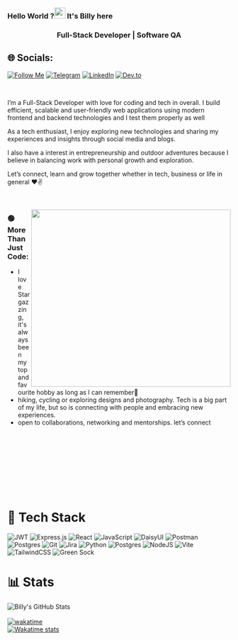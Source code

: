 ### Hello World ?<img src="https://raw.githubusercontent.com/MartinHeinz/MartinHeinz/master/wave.gif" width="25px"> It's Billy here

<h3 align="center">Full-Stack Developer | Software QA</h3>

## 🌐 Socials:

[![Follow Me](https://img.shields.io/badge/Follow%20Me-1DA1F2?logo=x&logoColor=white&style=for-the-badge)](https://x.com/viper_droid)
[![Telegram](https://img.shields.io/badge/Telegram-26A5E4?logo=telegram&logoColor=white&style=for-the-badge)](https://t.me/viperdroided)
[![LinkedIn](https://img.shields.io/badge/LinkedIn-0077B5?logo=linkedin&logoColor=white&style=for-the-badge)](https://www.linkedin.com/in/billyyator//)
[![Dev.to](https://img.shields.io/badge/Dev.to-FFDD57?logo=devdotto&logoColor=black&style=for-the-badge)](https://dev.to/billy_yator)


<br />

I’m a Full-Stack Developer with love for coding and tech in overall. I build efficient, scalable and user-friendly web applications using modern frontend and backend technologies and I test them properly as well


As a tech enthusiast, I enjoy exploring new technologies and sharing my experiences and insights through social media and blogs.

I also have a interest in entrepreneurship and outdoor adventures because I believe in balancing work with personal growth and exploration.

Let’s connect, learn and grow together whether in tech, business or life in general ❤✌<br><br><br>

<img src="https://media4.giphy.com/media/v1.Y2lkPTc5MGI3NjExYmk3Ym0xeGR1aXZ0enNxeTllYml1MjdoZHk1Y3dyN2d2ZXQ0b2lxaCZlcD12MV9pbnRlcm5hbF9naWZfYnlfaWQmY3Q9Zw/w9Sb2fZrLPxHUFxLV2/giphy.gif" width="450" height="400" align="right" >

<h3 align="left">🟢 More Than Just Code:</h3>

<ul>
 <li>I love Stargazzing, it's always been my top and favourite hobby as long as I can remember🌟</li>
  <li>hiking, cycling or exploring designs and photography. Tech is a big part of my life, but so is connecting with people and embracing new experiences.</li>
   <li>open to collaborations, networking and mentorships. let’s connect</li>
</ul><br><br><br><br><br><br><br><br>

# 🧩 Tech Stack

![JWT](https://img.shields.io/badge/JWT-black?style=for-the-badge&logo=JSON%20web%20tokens) 
![Express.js](https://img.shields.io/badge/express.js-%23404d59.svg?style=for-the-badge&logo=express&logoColor=%2361DAFB) 
![React](https://img.shields.io/badge/react-%2320232a.svg?style=for-the-badge&logo=react&logoColor=%2361DAFB) 
![JavaScript](https://img.shields.io/badge/javascript-%23323330.svg?style=for-the-badge&logo=javascript&logoColor=%23F7DF1E) 
![DaisyUI](https://img.shields.io/badge/daisyui-5A0EF8?style=for-the-badge&logo=daisyui&logoColor=white) 
![Postman](https://img.shields.io/badge/Postman-FF6C37?style=for-the-badge&logo=postman&logoColor=white) 
![Postgres](https://img.shields.io/badge/postgres-%23316192.svg?style=for-the-badge&logo=postgresql&logoColor=white) 
![Git](https://img.shields.io/badge/git-%23F05033.svg?style=for-the-badge&logo=git&logoColor=white) 
![Jira](https://img.shields.io/badge/jira-%230A0FFF.svg?style=for-the-badge&logo=jira&logoColor=white) 
![Python](https://img.shields.io/badge/python-3670A0?style=for-the-badge&logo=python&logoColor=ffdd54) 
![Postgres](https://img.shields.io/badge/postgres-%23316192.svg?style=for-the-badge&logo=postgresql&logoColor=white) 
![NodeJS](https://img.shields.io/badge/node.js-6DA55F?style=for-the-badge&logo=node.js&logoColor=white) ![Vite](https://img.shields.io/badge/vite-%23646CFF.svg?style=for-the-badge&logo=vite&logoColor=white) 
![TailwindCSS](https://img.shields.io/badge/tailwindcss-%2338B2AC.svg?style=for-the-badge&logo=tailwind-css&logoColor=white) 
![Green Sock](https://img.shields.io/badge/green%20sock-88CE02?style=for-the-badge&logo=greensock&logoColor=white) 

# 📊 Stats

![Billy's GitHub Stats](https://github-readme-stats.vercel.app/api?username=blyator&theme=gruvbox&hide_border=false&include_all_commits=false&show_icons=true&count_private=false&custom_title=Billy's%20GitHub%20Stats)<br/><br>
[![wakatime](https://wakatime.com/badge/user/62d2ac03-3e1a-4c1f-b2a6-fbbfec642734.svg)](https://wakatime.com/@62d2ac03-3e1a-4c1f-b2a6-fbbfec642734)<br/>
[![Wakatime stats](https://github-readme-stats.vercel.app/api/wakatime?username=blyator&layout=compact&hide_time=true&theme=gruvbox&custom_title=Billy's%20Weekly%20Coding%20Time)](https://wakatime.com/blyator)






<!--START_SECTION:waka-->
<!--END_SECTION:waka-->
